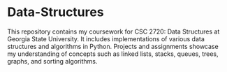 # Data-Structures
This repository contains my coursework for CSC 2720: Data Structures at Georgia State University. It includes implementations of various data structures and algorithms in Python. Projects and assignments showcase my understanding of concepts such as linked lists, stacks, queues, trees, graphs, and sorting algorithms.
